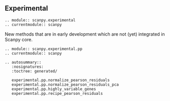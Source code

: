 

## Experimental

```{eval-rst}
.. module:: scanpy.experimental
.. currentmodule:: scanpy
```

New methods that are in early development which are not (yet)
integrated in Scanpy core.

```{eval-rst}
.. module:: scanpy.experimental.pp
.. currentmodule:: scanpy
```

```{eval-rst}
.. autosummary::
   :nosignatures:
   :toctree: generated/

   experimental.pp.normalize_pearson_residuals
   experimental.pp.normalize_pearson_residuals_pca
   experimental.pp.highly_variable_genes
   experimental.pp.recipe_pearson_residuals
```
